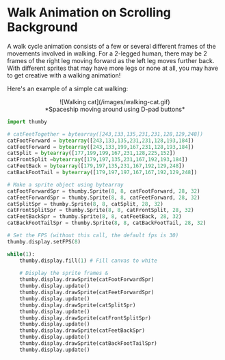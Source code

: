 # Walk Animation on Scrolling Background

A walk cycle animation consists of a few or several different frames of the movements involved in walking. For a 2-legged human, there may be 2 frames of the right leg moving forward as the left leg moves further back. With different sprites that may have more legs or none at all, you may have to get creative with a walking animation! 

Here's an example of a simple cat walking:

<center>
![Walking cat](/images/walking-cat.gif)
</center>
<center>
*Spaceship moving around using D-pad buttons*
</center>

```py
import thumby

# catFeetTogether = bytearray([243,133,135,231,231,128,129,248])
catFootForward = bytearray([243,133,135,231,231,128,193,184])
catFeetForward = bytearray([243,133,199,167,231,128,193,184])
catSplit = bytearray([177,199,199,167,231,128,225,152])
catFrontSplit =bytearray([179,197,135,231,167,192,193,184])
catFeetBack = bytearray([179,197,135,231,167,192,129,248])
catBackFootTail = bytearray([179,197,197,167,167,192,129,248])

# Make a sprite object using bytearray 
catFootForwardSpr = thumby.Sprite(8, 8, catFootForward, 28, 32)
catFeetForwardSpr = thumby.Sprite(8, 8, catFeetForward, 28, 32)
catSplitSpr = thumby.Sprite(8, 8, catSplit, 28, 32)
catFrontSplitSpr = thumby.Sprite(8, 8, catFrontSplit, 28, 32)
catFeetBackSpr = thumby.Sprite(8, 8, catFeetBack, 28, 32)
catBackFootTailSpr = thumby.Sprite(8, 8, catBackFootTail, 28, 32)

# Set the FPS (without this call, the default fps is 30)
thumby.display.setFPS(8)

while(1):
    thumby.display.fill(1) # Fill canvas to white
    
    # Display the sprite frames & 
    thumby.display.drawSprite(catFootForwardSpr)
    thumby.display.update()
    thumby.display.drawSprite(catFeetForwardSpr)
    thumby.display.update()
    thumby.display.drawSprite(catSplitSpr)
    thumby.display.update()
    thumby.display.drawSprite(catFrontSplitSpr)
    thumby.display.update()
    thumby.display.drawSprite(catFeetBackSpr)
    thumby.display.update()
    thumby.display.drawSprite(catBackFootTailSpr)
    thumby.display.update()
```


